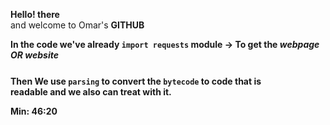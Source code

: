 <p><b>Hello! there</b><br/> and welcome to Omar's <b>GITHUB<b></p>
<p>

In the code we've already `import requests` module -> To get the *webpage **OR** website*

</p>

<p style="font-size:25px">

Then We use <b>`parsing`<b> to convert the `bytecode` to code that is<br/> readable and we also can treat with it.

</p>

<p>Min: 46:20</p>